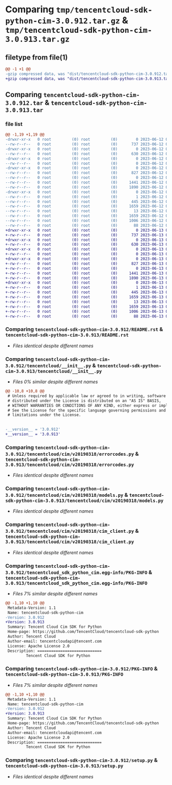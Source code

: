 # Comparing `tmp/tencentcloud-sdk-python-cim-3.0.912.tar.gz` & `tmp/tencentcloud-sdk-python-cim-3.0.913.tar.gz`

## filetype from file(1)

```diff
@@ -1 +1 @@
-gzip compressed data, was "dist/tencentcloud-sdk-python-cim-3.0.912.tar", last modified: Mon Jun 12 02:59:32 2023, max compression
+gzip compressed data, was "dist/tencentcloud-sdk-python-cim-3.0.913.tar", last modified: Tue Jun 13 02:07:21 2023, max compression
```

## Comparing `tencentcloud-sdk-python-cim-3.0.912.tar` & `tencentcloud-sdk-python-cim-3.0.913.tar`

### file list

```diff
@@ -1,19 +1,19 @@
-drwxr-xr-x   0 root         (0) root         (0)        0 2023-06-12 02:59:32.000000 tencentcloud-sdk-python-cim-3.0.912/
--rw-r--r--   0 root         (0) root         (0)      737 2023-06-12 02:59:32.000000 tencentcloud-sdk-python-cim-3.0.912/README.rst
-drwxr-xr-x   0 root         (0) root         (0)        0 2023-06-12 02:59:32.000000 tencentcloud-sdk-python-cim-3.0.912/tencentcloud/
--rw-r--r--   0 root         (0) root         (0)      630 2023-06-12 02:59:32.000000 tencentcloud-sdk-python-cim-3.0.912/tencentcloud/__init__.py
-drwxr-xr-x   0 root         (0) root         (0)        0 2023-06-12 02:59:32.000000 tencentcloud-sdk-python-cim-3.0.912/tencentcloud/cim/
--rw-r--r--   0 root         (0) root         (0)        0 2023-06-12 02:59:32.000000 tencentcloud-sdk-python-cim-3.0.912/tencentcloud/cim/__init__.py
-drwxr-xr-x   0 root         (0) root         (0)        0 2023-06-12 02:59:32.000000 tencentcloud-sdk-python-cim-3.0.912/tencentcloud/cim/v20190318/
--rw-r--r--   0 root         (0) root         (0)      827 2023-06-12 02:59:32.000000 tencentcloud-sdk-python-cim-3.0.912/tencentcloud/cim/v20190318/errorcodes.py
--rw-r--r--   0 root         (0) root         (0)        0 2023-06-12 02:59:32.000000 tencentcloud-sdk-python-cim-3.0.912/tencentcloud/cim/v20190318/__init__.py
--rw-r--r--   0 root         (0) root         (0)     1441 2023-06-12 02:59:32.000000 tencentcloud-sdk-python-cim-3.0.912/tencentcloud/cim/v20190318/models.py
--rw-r--r--   0 root         (0) root         (0)     1890 2023-06-12 02:59:32.000000 tencentcloud-sdk-python-cim-3.0.912/tencentcloud/cim/v20190318/cim_client.py
-drwxr-xr-x   0 root         (0) root         (0)        0 2023-06-12 02:59:32.000000 tencentcloud-sdk-python-cim-3.0.912/tencentcloud_sdk_python_cim.egg-info/
--rw-r--r--   0 root         (0) root         (0)        1 2023-06-12 02:59:32.000000 tencentcloud-sdk-python-cim-3.0.912/tencentcloud_sdk_python_cim.egg-info/dependency_links.txt
--rw-r--r--   0 root         (0) root         (0)      445 2023-06-12 02:59:32.000000 tencentcloud-sdk-python-cim-3.0.912/tencentcloud_sdk_python_cim.egg-info/SOURCES.txt
--rw-r--r--   0 root         (0) root         (0)     1659 2023-06-12 02:59:32.000000 tencentcloud-sdk-python-cim-3.0.912/tencentcloud_sdk_python_cim.egg-info/PKG-INFO
--rw-r--r--   0 root         (0) root         (0)       13 2023-06-12 02:59:32.000000 tencentcloud-sdk-python-cim-3.0.912/tencentcloud_sdk_python_cim.egg-info/top_level.txt
--rw-r--r--   0 root         (0) root         (0)     1659 2023-06-12 02:59:32.000000 tencentcloud-sdk-python-cim-3.0.912/PKG-INFO
--rw-r--r--   0 root         (0) root         (0)     1006 2023-06-12 02:59:32.000000 tencentcloud-sdk-python-cim-3.0.912/setup.py
--rw-r--r--   0 root         (0) root         (0)       88 2023-06-12 02:59:32.000000 tencentcloud-sdk-python-cim-3.0.912/setup.cfg
+drwxr-xr-x   0 root         (0) root         (0)        0 2023-06-13 02:07:21.000000 tencentcloud-sdk-python-cim-3.0.913/
+-rw-r--r--   0 root         (0) root         (0)      737 2023-06-13 02:07:21.000000 tencentcloud-sdk-python-cim-3.0.913/README.rst
+drwxr-xr-x   0 root         (0) root         (0)        0 2023-06-13 02:07:21.000000 tencentcloud-sdk-python-cim-3.0.913/tencentcloud/
+-rw-r--r--   0 root         (0) root         (0)      630 2023-06-13 02:07:21.000000 tencentcloud-sdk-python-cim-3.0.913/tencentcloud/__init__.py
+drwxr-xr-x   0 root         (0) root         (0)        0 2023-06-13 02:07:21.000000 tencentcloud-sdk-python-cim-3.0.913/tencentcloud/cim/
+-rw-r--r--   0 root         (0) root         (0)        0 2023-06-13 02:07:21.000000 tencentcloud-sdk-python-cim-3.0.913/tencentcloud/cim/__init__.py
+drwxr-xr-x   0 root         (0) root         (0)        0 2023-06-13 02:07:21.000000 tencentcloud-sdk-python-cim-3.0.913/tencentcloud/cim/v20190318/
+-rw-r--r--   0 root         (0) root         (0)      827 2023-06-13 02:07:21.000000 tencentcloud-sdk-python-cim-3.0.913/tencentcloud/cim/v20190318/errorcodes.py
+-rw-r--r--   0 root         (0) root         (0)        0 2023-06-13 02:07:21.000000 tencentcloud-sdk-python-cim-3.0.913/tencentcloud/cim/v20190318/__init__.py
+-rw-r--r--   0 root         (0) root         (0)     1441 2023-06-13 02:07:21.000000 tencentcloud-sdk-python-cim-3.0.913/tencentcloud/cim/v20190318/models.py
+-rw-r--r--   0 root         (0) root         (0)     1890 2023-06-13 02:07:21.000000 tencentcloud-sdk-python-cim-3.0.913/tencentcloud/cim/v20190318/cim_client.py
+drwxr-xr-x   0 root         (0) root         (0)        0 2023-06-13 02:07:21.000000 tencentcloud-sdk-python-cim-3.0.913/tencentcloud_sdk_python_cim.egg-info/
+-rw-r--r--   0 root         (0) root         (0)        1 2023-06-13 02:07:21.000000 tencentcloud-sdk-python-cim-3.0.913/tencentcloud_sdk_python_cim.egg-info/dependency_links.txt
+-rw-r--r--   0 root         (0) root         (0)      445 2023-06-13 02:07:21.000000 tencentcloud-sdk-python-cim-3.0.913/tencentcloud_sdk_python_cim.egg-info/SOURCES.txt
+-rw-r--r--   0 root         (0) root         (0)     1659 2023-06-13 02:07:21.000000 tencentcloud-sdk-python-cim-3.0.913/tencentcloud_sdk_python_cim.egg-info/PKG-INFO
+-rw-r--r--   0 root         (0) root         (0)       13 2023-06-13 02:07:21.000000 tencentcloud-sdk-python-cim-3.0.913/tencentcloud_sdk_python_cim.egg-info/top_level.txt
+-rw-r--r--   0 root         (0) root         (0)     1659 2023-06-13 02:07:21.000000 tencentcloud-sdk-python-cim-3.0.913/PKG-INFO
+-rw-r--r--   0 root         (0) root         (0)     1006 2023-06-13 02:07:21.000000 tencentcloud-sdk-python-cim-3.0.913/setup.py
+-rw-r--r--   0 root         (0) root         (0)       88 2023-06-13 02:07:21.000000 tencentcloud-sdk-python-cim-3.0.913/setup.cfg
```

### Comparing `tencentcloud-sdk-python-cim-3.0.912/README.rst` & `tencentcloud-sdk-python-cim-3.0.913/README.rst`

 * *Files identical despite different names*

### Comparing `tencentcloud-sdk-python-cim-3.0.912/tencentcloud/__init__.py` & `tencentcloud-sdk-python-cim-3.0.913/tencentcloud/__init__.py`

 * *Files 0% similar despite different names*

```diff
@@ -10,8 +10,8 @@
 # Unless required by applicable law or agreed to in writing, software
 # distributed under the License is distributed on an "AS IS" BASIS,
 # WITHOUT WARRANTIES OR CONDITIONS OF ANY KIND, either express or implied.
 # See the License for the specific language governing permissions and
 # limitations under the License.
 
 
-__version__ = '3.0.912'
+__version__ = '3.0.913'
```

### Comparing `tencentcloud-sdk-python-cim-3.0.912/tencentcloud/cim/v20190318/errorcodes.py` & `tencentcloud-sdk-python-cim-3.0.913/tencentcloud/cim/v20190318/errorcodes.py`

 * *Files identical despite different names*

### Comparing `tencentcloud-sdk-python-cim-3.0.912/tencentcloud/cim/v20190318/models.py` & `tencentcloud-sdk-python-cim-3.0.913/tencentcloud/cim/v20190318/models.py`

 * *Files identical despite different names*

### Comparing `tencentcloud-sdk-python-cim-3.0.912/tencentcloud/cim/v20190318/cim_client.py` & `tencentcloud-sdk-python-cim-3.0.913/tencentcloud/cim/v20190318/cim_client.py`

 * *Files identical despite different names*

### Comparing `tencentcloud-sdk-python-cim-3.0.912/tencentcloud_sdk_python_cim.egg-info/PKG-INFO` & `tencentcloud-sdk-python-cim-3.0.913/tencentcloud_sdk_python_cim.egg-info/PKG-INFO`

 * *Files 7% similar despite different names*

```diff
@@ -1,10 +1,10 @@
 Metadata-Version: 1.1
 Name: tencentcloud-sdk-python-cim
-Version: 3.0.912
+Version: 3.0.913
 Summary: Tencent Cloud Cim SDK for Python
 Home-page: https://github.com/TencentCloud/tencentcloud-sdk-python
 Author: Tencent Cloud
 Author-email: tencentcloudapi@tencent.com
 License: Apache License 2.0
 Description: ============================
         Tencent Cloud SDK for Python
```

### Comparing `tencentcloud-sdk-python-cim-3.0.912/PKG-INFO` & `tencentcloud-sdk-python-cim-3.0.913/PKG-INFO`

 * *Files 7% similar despite different names*

```diff
@@ -1,10 +1,10 @@
 Metadata-Version: 1.1
 Name: tencentcloud-sdk-python-cim
-Version: 3.0.912
+Version: 3.0.913
 Summary: Tencent Cloud Cim SDK for Python
 Home-page: https://github.com/TencentCloud/tencentcloud-sdk-python
 Author: Tencent Cloud
 Author-email: tencentcloudapi@tencent.com
 License: Apache License 2.0
 Description: ============================
         Tencent Cloud SDK for Python
```

### Comparing `tencentcloud-sdk-python-cim-3.0.912/setup.py` & `tencentcloud-sdk-python-cim-3.0.913/setup.py`

 * *Files identical despite different names*

